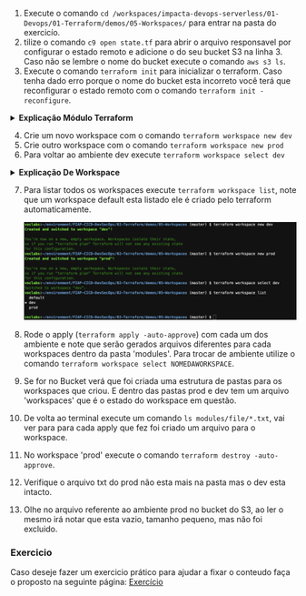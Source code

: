 
1. Execute o comando `cd /workspaces/impacta-devops-serverless/01-Devops/01-Terraform/demos/05-Workspaces/` para entrar na pasta do exercicío.
2. tilize o comando `c9 open state.tf` para abrir o arquivo responsavel por configurar o estado remoto e adicione o do seu bucket S3 na linha 3. Caso não se lembre o nome do bucket execute o comando `aws s3 ls`.
3. Execute o comando `terraform init` para inicializar o terraform. Caso tenha dado erro porque o nome do bucket esta incorreto você terá que reconfigurar o estado remoto com o comando `terraform init -reconfigure`.

<details>
<summary> 
<b>Explicação Módulo Terraform</b>

</summary>

<blockquote>

Este módulo Terraform configura a criação de arquivos locais dinamicamente baseados no workspace do Terraform. Aqui está uma análise rápida do que o módulo entrega:

1. **Entrada**:  
   - Uma variável chamada `filename` que define o nome base do arquivo, sem a extensão. 

2. **Lógica Local**:  
   - Um bloco `locals` define o ambiente atual (`workspace`) e mapeia os nomes de arquivos baseados no workspace (`dev`, `homol`, `prod`).
   - Para cada ambiente, é adicionada uma extensão personalizada ao nome do arquivo (`-dev.txt`, `-homol.txt`, etc.).

3. **Recurso Criado**:  
   - Um recurso `local_file` é configurado, que:
     - Define o conteúdo do arquivo como o nome do ambiente atual.
     - Define o nome do arquivo com base no workspace e salva no diretório do módulo.

4. **Saídas**:  
   - `filename`: Retorna o nome completo do arquivo criado, incluindo o caminho e extensão.
   - `content`: Retorna o conteúdo do arquivo criado (nome do workspace).

**Uso principal**:  
Este módulo é útil para criar arquivos locais com nomes e conteúdos dinâmicos, baseados no ambiente em que o Terraform está sendo executado (ex.: desenvolvimento, homologação ou produção).

</blockquote>
</details>

4. Crie um novo workspace com o comando `terraform workspace new dev`
5. Crie outro workspace com o comando `terraform workspace new prod`
6. Para voltar ao ambiente dev execute `terraform workspace select dev`

<details>
<summary> 
<b>Explicação De Workspace</b>

</summary>

<blockquote>

### O que são Workspaces em Terraform?

Workspaces no Terraform são uma funcionalidade que permite criar e gerenciar configurações separadas dentro de um único diretório de configuração. Cada workspace tem seu próprio estado, o que possibilita gerenciar múltiplos ambientes (como **dev**, **staging** e **prod**) sem precisar duplicar configurações ou usar múltiplos diretórios.

Por padrão, todos os comandos do Terraform operam no workspace `default`, mas você pode criar e alternar entre outros workspaces para gerenciar estados diferentes.

---

### Benefícios dos Workspaces

1. **Gerenciamento Centralizado**: Permite manter a mesma configuração de infraestrutura para diferentes ambientes.
2. **Isolamento do Estado**: Cada workspace tem seu próprio arquivo de estado, garantindo que alterações em um ambiente não impactem outros.
3. **Automação Simples**: Simplifica a integração em pipelines de CI/CD, onde diferentes ambientes podem ser configurados dinamicamente.

---

### Como Utilizar Workspaces

1. **Criar um Novo Workspace**
   ```bash
   terraform workspace new <nome-do-workspace>
   ```
   Exemplo:
   ```bash
   terraform workspace new dev
   terraform workspace new prod
   ```

2. **Listar Workspaces**
   ```bash
   terraform workspace list
   ```

3. **Alternar Entre Workspaces**
   ```bash
   terraform workspace select <nome-do-workspace>
   ```
   Exemplo:
   ```bash
   terraform workspace select prod
   ```

4. **Deletar um Workspace**
   ```bash
   terraform workspace delete <nome-do-workspace>
   ```
   > **Nota**: Você não pode deletar o workspace atual. Troque para outro workspace antes de deletar.

5. **Uso em Configurações**
   Você pode usar o nome do workspace na lógica da configuração, como no exemplo abaixo:
   ```hcl
   locals {
     env = terraform.workspace
   }

   resource "aws_s3_bucket" "example" {
     bucket = "my-app-${local.env}"
     acl    = "private"
   }
   ```
   Aqui, o nome do bucket será dinâmico, dependendo do workspace (`my-app-dev`, `my-app-prod`, etc.).

6. **Estado por Workspace**
   Cada workspace mantém um arquivo de estado separado, geralmente em `.terraform/environment/<workspace>.tfstate`, garantindo que alterações em um workspace não impactem os outros.

---

### Boas Práticas com Workspaces

1. **Ambientes Simples**: Use workspaces para ambientes isolados, mas para projetos mais complexos ou equipes grandes, considere usar múltiplos diretórios ou repositórios.
2. **Consistência no Nome**: Utilize convenções de nomenclatura claras e consistentes (ex.: `dev`, `staging`, `prod`).
3. **Variáveis Diferenciadas**: Combine workspaces com variáveis específicas para cada ambiente, ajudando a personalizar recursos sem modificar o código principal.

---

### Limitações

1. **Separação Limitada**: Workspaces compartilham o mesmo conjunto de configurações, o que pode ser uma limitação em projetos que exigem configurações totalmente distintas.
2. **Integração com Backend**: Certifique-se de que o backend utilizado (como S3 ou Consul) suporta múltiplos estados associados a workspaces.

---

Workspaces são uma solução prática para projetos pequenos ou de médio porte que precisam gerenciar múltiplos ambientes. No entanto, para projetos mais complexos, pode ser preferível utilizar estratégias mais robustas, como repositórios separados por ambiente ou configurações modulares.

</blockquote>
</details>

7. Para listar todos os workspaces execute `terraform workspace list`, note que um workspace default esta listado ele é criado pelo terraform automaticamente.

   ![](images/workspacescommands.png)

8. Rode o apply (`terraform apply -auto-approve`) com cada um dos ambiente e note que serão gerados arquivos diferentes para cada workspaces dentro da pasta 'modules'. Para trocar de ambiente utilize o comando `terraform workspace select NOMEDAWORKSPACE`.
9.  Se for no Bucket verá que foi criada uma estrutura de pastas para os workspaces que criou. E dentro das pastas prod e dev tem um arquivo 'workspaces' que é o estado do workspace em questão.
10. De volta ao terminal execute um comando `ls modules/file/*.txt`, vai ver para para cada apply que fez foi criado um arquivo para o workspace.
11. No workspace 'prod' execute o comando `terraform destroy -auto-approve`.
12. Verifique o arquivo txt do prod não esta mais na pasta mas o dev esta intacto.
13. Olhe no arquivo referente ao ambiente prod no bucket do S3, ao ler o mesmo irá notar que esta vazio, tamanho pequeno, mas não foi excluido. 

### Exercicio
Caso deseje fazer um exercicio prático para ajudar a fixar o conteudo faça o proposto na seguinte página: [Exercício](../../exercicios/State-e-workspace/README.md)